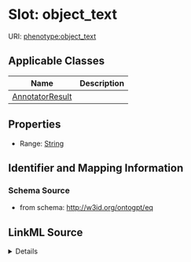 # Slot: object_text

URI: [phenotype:object_text](http://w3id.org/ontogpt/phenotype/object_text)



<!-- no inheritance hierarchy -->




## Applicable Classes

| Name | Description |
| --- | --- |
[AnnotatorResult](AnnotatorResult.md) | 






## Properties

* Range: [String](String.md)







## Identifier and Mapping Information







### Schema Source


* from schema: http://w3id.org/ontogpt/eq




## LinkML Source

<details>
```yaml
name: object_text
from_schema: http://w3id.org/ontogpt/eq
rank: 1000
alias: object_text
owner: AnnotatorResult
domain_of:
- AnnotatorResult
range: string

```
</details>